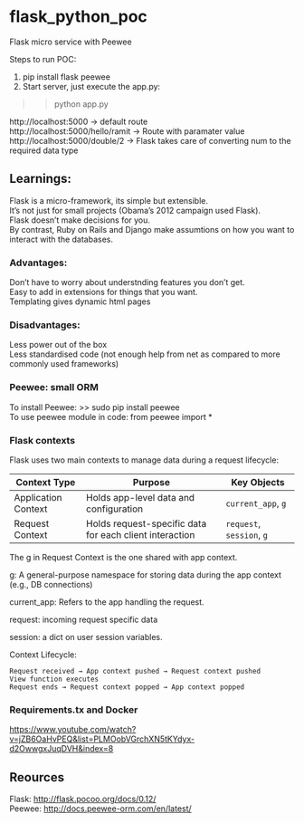 # flask_python_poc
Flask micro service with Peewee


Steps to run POC:
1. pip install flask peewee
2. Start server, just execute the app.py:  
>> python app.py  

http://localhost:5000 -> default route  
http://localhost:5000/hello/ramit -> Route with paramater value  
http://localhost:5000/double/2 -> Flask takes care of converting num to the required data type  

## Learnings:

Flask is a micro-framework, its simple but extensible.  
It’s not just for small projects (Obama’s 2012 campaign used Flask).  
Flask doesn’t make decisions for you.  
By contrast, Ruby on Rails and Django make assumtions on how you want to interact with the databases.  

### Advantages:
Don’t have to worry about understnding features you don’t get.  
Easy to add in extensions for things that you want.  
Templating gives dynamic html pages  

### Disadvantages:  
Less power out of the box  
Less standardised code (not enough help from net as compared to more commonly used frameworks)  

### Peewee: small ORM  
To install Peewee: >> sudo pip install peewee  
To use peewee module in code:  from peewee import *  

### Flask contexts
Flask uses two main contexts to manage data during a request lifecycle:

| Context Type         | Purpose                                               | Key Objects                  |
|----------------------|-------------------------------------------------------|------------------------------|
| Application Context  | Holds app-level data and configuration                | `current_app`, `g`           |
| Request Context      | Holds request-specific data for each client interaction | `request`, `session`, `g`  |

The g in Request Context is the one shared with app context.

g: A general-purpose namespace for storing data during the app context (e.g., DB connections)

current_app: Refers to the app handling the request.

request: incoming request specific data

session: a dict on user session variables.

Context Lifecycle: 
```
Request received → App context pushed → Request context pushed
View function executes
Request ends → Request context popped → App context popped
```

### Requirements.tx and Docker
https://www.youtube.com/watch?v=jZB6OaHvPEQ&list=PLMOobVGrchXN5tKYdyx-d2OwwgxJuqDVH&index=8

## Reources  
Flask:  http://flask.pocoo.org/docs/0.12/  
Peewee: http://docs.peewee-orm.com/en/latest/  

